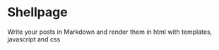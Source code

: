 # Shellpage
Write your posts in Markdown and render them in html with templates, javascript and css
